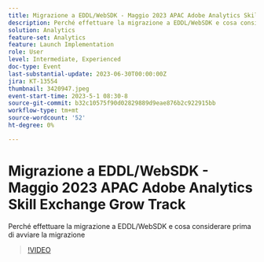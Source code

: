 ```yaml
---
title: Migrazione a EDDL/WebSDK - Maggio 2023 APAC Adobe Analytics Skill Exchange Grow Track
description: Perché effettuare la migrazione a EDDL/WebSDK e cosa considerare prima di avviare la migrazione
solution: Analytics
feature-set: Analytics
feature: Launch Implementation
role: User
level: Intermediate, Experienced
doc-type: Event
last-substantial-update: 2023-06-30T00:00:00Z
jira: KT-13554
thumbnail: 3420947.jpeg
event-start-time: 2023-5-1 08:30-8
source-git-commit: b32c10575f90d02829889d9eae876b2c922915bb
workflow-type: tm+mt
source-wordcount: '52'
ht-degree: 0%

---
```



# Migrazione a EDDL/WebSDK - Maggio 2023 APAC Adobe Analytics Skill Exchange Grow Track

Perché effettuare la migrazione a EDDL/WebSDK e cosa considerare prima di avviare la migrazione

>[!VIDEO](https://video.tv.adobe.com/v/3420947/?learn=on)
